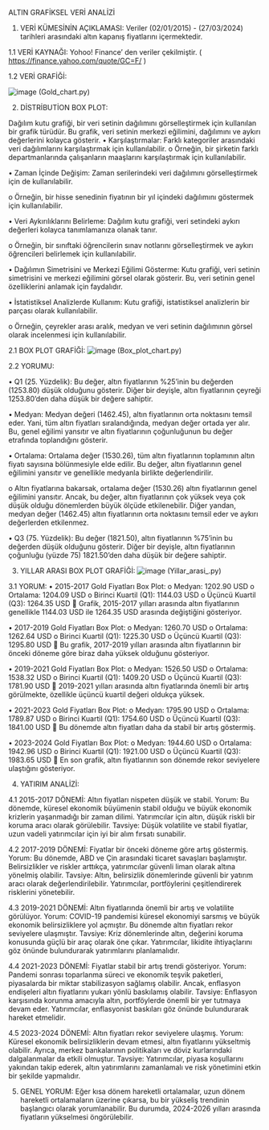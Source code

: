 ALTIN GRAFİKSEL VERİ ANALİZİ
 
1.	VERİ KÜMESİNİN AÇIKLAMASI:
Veriler (02/01/2015) - (27/03/2024) tarihleri arasındaki altın kapanış fiyatlarını içermektedir.

1.1 VERİ KAYNAĞI:
Yohoo! Finance’ den veriler çekilmiştir. ( https://finance.yahoo.com/quote/GC=F/ )
 
1.2 VERİ GRAFİĞİ:

 ![image](https://github.com/user-attachments/assets/c01651fe-7252-4d7c-807d-a6831227c37e)
(Gold_chart.py)

2.	DİSTRİBUTİON BOX PLOT:

Dağılım kutu grafiği, bir veri setinin dağılımını görselleştirmek için kullanılan bir grafik türüdür. Bu grafik, veri setinin merkezi eğilimini, dağılımını ve aykırı değerlerini kolayca gösterir.
•	Karşılaştırmalar: Farklı kategoriler arasındaki veri dağılımlarını karşılaştırmak için kullanılabilir. 
o	Örneğin, bir şirketin farklı departmanlarında çalışanların maaşlarını karşılaştırmak için kullanılabilir. 


•	Zaman İçinde Değişim: Zaman serilerindeki veri dağılımını görselleştirmek için de kullanılabilir. 

o	Örneğin, bir hisse senedinin fiyatının bir yıl içindeki dağılımını göstermek için kullanılabilir.

 
•	Veri Aykırılıklarını Belirleme: Dağılım kutu grafiği, veri setindeki aykırı değerleri kolayca tanımlamanıza olanak tanır. 

o	Örneğin, bir sınıftaki öğrencilerin sınav notlarını görselleştirmek ve aykırı öğrencileri belirlemek için kullanılabilir. 


•	Dağılımın Simetrisini ve Merkezi Eğilimi Gösterme: Kutu grafiği, veri setinin simetrisini ve merkezi eğilimini görsel olarak gösterir. Bu, veri setinin genel özelliklerini anlamak için faydalıdır. 


•	İstatistiksel Analizlerde Kullanım: Kutu grafiği, istatistiksel analizlerin bir parçası olarak kullanılabilir. 

o	Örneğin, çeyrekler arası aralık, medyan ve veri setinin dağılımının görsel olarak incelenmesi için kullanılabilir.





2.1	BOX PLOT GRAFİĞİ:
![image](https://github.com/user-attachments/assets/ebf4aabb-7540-4981-85d3-e8cdac81a92c)
(Box_plot_chart.py)

2.2	YORUMU:

•	Q1 (25. Yüzdelik): Bu değer, altın fiyatlarının %25’inin bu değerden (1253.80) düşük olduğunu gösterir. Diğer bir deyişle, altın fiyatlarının çeyreği 1253.80’den daha düşük bir değere sahiptir. 

•	Medyan: Medyan değeri (1462.45), altın fiyatlarının orta noktasını temsil eder. Yani, tüm altın fiyatları sıralandığında, medyan değer ortada yer alır. Bu, genel eğilimi yansıtır ve altın fiyatlarının çoğunluğunun bu değer etrafında toplandığını gösterir. 


•	Ortalama: Ortalama değer (1530.26), tüm altın fiyatlarının toplamının altın fiyatı sayısına bölünmesiyle elde edilir. Bu değer, altın fiyatlarının genel eğilimini yansıtır ve genellikle medyanla birlikte değerlendirilir. 

o	Altın fiyatlarına bakarsak, ortalama değer (1530.26) altın fiyatlarının genel eğilimini yansıtır. Ancak, bu değer, altın fiyatlarının çok yüksek veya çok düşük olduğu dönemlerden büyük ölçüde etkilenebilir. Diğer yandan, medyan değer (1462.45) altın fiyatlarının orta noktasını temsil eder ve aykırı değerlerden etkilenmez.

•	Q3 (75. Yüzdelik): Bu değer (1821.50), altın fiyatlarının %75’inin bu değerden düşük olduğunu gösterir. Diğer bir deyişle, altın fiyatlarının çoğunluğu (yüzde 75) 1821.50’den daha düşük bir değere sahiptir. 

3.	YILLAR ARASI BOX PLOT GRAFİĞİ:
 ![image](https://github.com/user-attachments/assets/8b16c402-edd6-4fac-9fd8-efbaa4394110)
(Yillar_arasi_.py)

3.1	YORUM:
•	2015-2017 Gold Fiyatları Box Plot: 
o	Medyan: 1202.90 USD 
o	Ortalama: 1204.09 USD 
o	Birinci Kuartil (Q1): 1144.03 USD 
o	Üçüncü Kuartil (Q3): 1264.35 USD 
	Grafik, 2015-2017 yılları arasında altın fiyatlarının genellikle 1144.03 USD ile 1264.35 USD arasında değiştiğini gösteriyor. 

•	2017-2019 Gold Fiyatları Box Plot: 
o	Medyan: 1260.70 USD 
o	Ortalama: 1262.64 USD 
o	Birinci Kuartil (Q1): 1225.30 USD 
o	Üçüncü Kuartil (Q3): 1295.80 USD 
	Bu grafik, 2017-2019 yılları arasında altın fiyatlarının bir önceki döneme göre biraz daha yüksek olduğunu gösteriyor. 



•	2019-2021 Gold Fiyatları Box Plot: 
o	Medyan: 1526.50 USD 
o	Ortalama: 1538.32 USD 
o	Birinci Kuartil (Q1): 1409.20 USD 
o	Üçüncü Kuartil (Q3): 1781.90 USD 
	2019-2021 yılları arasında altın fiyatlarında önemli bir artış görülmekte, özellikle üçüncü kuartil değeri oldukça yüksek. 

•	2021-2023 Gold Fiyatları Box Plot: 
o	Medyan: 1795.90 USD 
o	Ortalama: 1789.87 USD 
o	Birinci Kuartil (Q1): 1754.60 USD 
o	Üçüncü Kuartil (Q3): 1841.00 USD 
	Bu dönemde altın fiyatları daha da stabil bir artış göstermiş. 

•	2023-2024 Gold Fiyatları Box Plot: 
o	Medyan: 1944.60 USD 
o	Ortalama: 1942.96 USD 
o	Birinci Kuartil (Q1): 1921.00 USD 
o	Üçüncü Kuartil (Q3): 1983.65 USD 
	En son grafik, altın fiyatlarının son dönemde rekor seviyelere ulaştığını gösteriyor.

4.	YATIRIM ANALİZİ:

4.1    2015-2017 DÖNEMİ: 
Altın fiyatları nispeten düşük ve stabil. Yorum: Bu dönemde, küresel ekonomik büyümenin stabil olduğu ve büyük ekonomik krizlerin yaşanmadığı bir zaman dilimi. Yatırımcılar için altın, düşük riskli bir koruma aracı olarak görülebilir. Tavsiye: Düşük volatilite ve stabil fiyatlar, uzun vadeli yatırımcılar için iyi bir alım fırsatı sunabilir.
 
4.2    2017-2019 DÖNEMİ: 
Fiyatlar bir önceki döneme göre artış göstermiş. Yorum: Bu dönemde, ABD ve Çin arasındaki ticaret savaşları başlamıştır. Belirsizlikler ve riskler arttıkça, yatırımcılar güvenli liman olarak altına yönelmiş olabilir. Tavsiye: Altın, belirsizlik dönemlerinde güvenli bir yatırım aracı olarak değerlendirilebilir. Yatırımcılar, portföylerini çeşitlendirerek risklerini yönetebilir. 
 
4.3    2019-2021 DÖNEMİ: 
Altın fiyatlarında önemli bir artış ve volatilite görülüyor. Yorum: COVID-19 pandemisi küresel ekonomiyi sarsmış ve büyük ekonomik belirsizliklere yol açmıştır. Bu dönemde altın fiyatları rekor seviyelere ulaşmıştır. Tavsiye: Kriz dönemlerinde altın, değerini koruma konusunda güçlü bir araç olarak öne çıkar. Yatırımcılar, likidite ihtiyaçlarını göz önünde bulundurarak yatırımlarını planlamalıdır. 
 
4.4	2021-2023 DÖNEMİ: 
Fiyatlar stabil bir artış trendi gösteriyor. Yorum: Pandemi sonrası toparlanma süreci ve ekonomik teşvik paketleri, piyasalarda bir miktar stabilizasyon sağlamış olabilir. Ancak, enflasyon endişeleri altın fiyatlarını yukarı yönlü baskılamış olabilir. Tavsiye: Enflasyon karşısında korunma amacıyla altın, portföylerde önemli bir yer tutmaya devam eder. Yatırımcılar, enflasyonist baskıları göz önünde bulundurarak hareket etmelidir.
 
4.5    2023-2024 DÖNEMİ: 
Altın fiyatları rekor seviyelere ulaşmış. Yorum: Küresel ekonomik belirsizliklerin devam etmesi, altın fiyatlarını yükseltmiş olabilir. Ayrıca, merkez bankalarının politikaları ve döviz kurlarındaki dalgalanmalar da etkili olmuştur. Tavsiye: Yatırımcılar, piyasa koşullarını yakından takip ederek, altın yatırımlarını zamanlamalı ve risk yönetimini etkin bir şekilde yapmalıdır.

5.	GENEL YORUM:
Eğer kısa dönem hareketli ortalamalar, uzun dönem hareketli ortalamaların üzerine çıkarsa, bu bir yükseliş trendinin başlangıcı olarak yorumlanabilir. Bu durumda, 2024-2026 yılları arasında fiyatların yükselmesi öngörülebilir.
